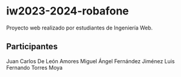 # iw2023-2024-robafone
Proyecto web realizado por estudiantes de Ingeniería Web.
## Participantes
Juan Carlos De León Amores
Miguel Ángel Fernández Jiménez
Luis Fernando Torres Moya
